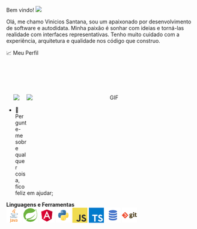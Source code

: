 Bem vindo! <img src="https://media.giphy.com/media/hvRJCLFzcasrR4ia7z/giphy.gif" width="25px">
<br />

Olá, me chamo Vinicios Santana, sou um apaixonado por desenvolvimento de software e autodidata. Minha paixão é sonhar com ideias e torná-las realidade com interfaces representativas. Tenho muito cuidado com a experiência, arquitetura e qualidade nos código que construo.

📈 Meu Perfil

<p align="center"> 
<br />
<br />
 <br />
<br />
 <p align="center"> <img src="https://github-readme-stats.vercel.app/api?username=ViniciosG&show_icons=true&theme=gotham"  />

  <img align="right" alt="GIF" src="https://github.com/abhisheknaiidu/abhisheknaiidu/blob/master/code.gif?raw=true" width="450" height="250" />
 

  
- 💬 Pergunte-me sobre qualquer coisa, fico feliz em ajudar;

**Linguagens e Ferramentas**  
<code><img height="40" src="https://raw.githubusercontent.com/github/explore/80688e429a7d4ef2fca1e82350fe8e3517d3494d/topics/java/java.png"></code>
<code><img height="40" src="https://raw.githubusercontent.com/github/explore/5c058a388828bb5fde0bcafd4bc867b5bb3f26f3/topics/spring-boot/spring-boot.png"></code>
<code><img height="40" src="https://raw.githubusercontent.com/github/explore/5c058a388828bb5fde0bcafd4bc867b5bb3f26f3/topics/angular/angular.png"></code>
<code><img height="40" src="https://raw.githubusercontent.com/github/explore/5c058a388828bb5fde0bcafd4bc867b5bb3f26f3/topics/python/python.png"></code>
<code><img height="40" src="https://raw.githubusercontent.com/github/explore/80688e429a7d4ef2fca1e82350fe8e3517d3494d/topics/javascript/javascript.png"></code>
<code><img height="40" src="https://raw.githubusercontent.com/github/explore/80688e429a7d4ef2fca1e82350fe8e3517d3494d/topics/typescript/typescript.png"></code>
<code><img height="40" src="https://raw.githubusercontent.com/github/explore/80688e429a7d4ef2fca1e82350fe8e3517d3494d/topics/sql/sql.png"></code>
<code><img height="40" src="https://raw.githubusercontent.com/github/explore/5c058a388828bb5fde0bcafd4bc867b5bb3f26f3/topics/git/git.png"></code>



